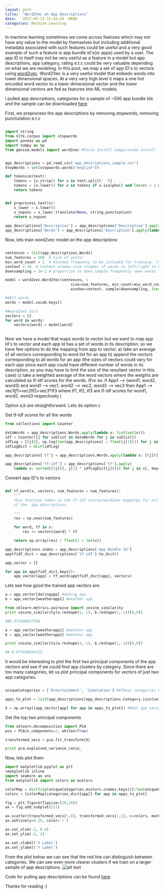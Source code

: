 ```yaml
---
layout: post
title:  "Word2Vec on App Descriptions"
date:   2017-03-13 21:43:43 -0600
categories: Machine Learning
---
```


In machine learning sometimes we come across features which may not have any value to the model by themselves but including additional metadata associated with 
such features could be useful and a very good example of such a feature is app bundle id's(or apps) used by a user. The app ID in itself may not be very useful as a feature in a 
model but app descriptions, app category, rating e.t.c could be very valuable depending on what we are modeling. In this post, we map a set of app ID's to
vectors using [word2vec](https://en.wikipedia.org/wiki/Word2vec). Word2Vec is a very useful model that embeds words into lower dimensional spaces. 
At a very very high level it maps a one hot encoded word vector to a lower dimensional vector and the lower dimensional vectors are fed as features into 
ML models.

I pulled app descriptions, categories for a sample of ~500 app bundle Ids and the sample can be downloaded [here](https://github.com/p058/word2vec-appdescriptions)

First, we preprocess the app descriptions by removing stopwords, removing punctutation e.t.c


```python

import string
from nltk.corpus import stopwords
import pandas as pd
import numpy as np
from gensim.models import word2vec #Force Install numpy(conda install -f numpy) if this scripts hangs when importing this


app_descriptions = pd.read_csv('app_descriptions_sample.csv')
StopWords = set(stopwords.words("english"))

def tokenize(text):
    tokens = [x.strip() for x in text.split(' ')]
    tokens = [x.lower() for x in tokens if x.isalpha() and len(x) > 2 and x not in StopWords]
    return tokens


def preprocess_text(x):
    x_lower = x.lower()
    x_nopunc = x_lower.translate(None, string.punctuation)
    return x_nopunc
    
app_descriptions['Description'] = app_descriptions['Description'].apply(lambda x : preprocess_text(x))
app_descriptions['Words'] = app_descriptions['Description'].apply(lambda x : tokenize(x))

```

Now, lets train word2vec model on the app descriptions

```python

sentences = list(app_descriptions.Words)
num_features = 100  # Size of vector
min_word_count = 1  # minimum frequency to be included for training. (=1 to train on all words)
context = 10  # Context window size (number of words to left/right to be used as context)
downsampling = 1e-2 # proportion to down sample frequently seen words

model = word2vec.Word2Vec(sentences, \
                              size=num_features, min_count=min_word_count, \
                              window=context, sample=downsampling, iter=50)

##All words                           
words = model.vocab.keys()

##word2vec dict
vectors = {}
for word in words:
    vectors[word] = model[word]
    

```

Now we have a model that maps words to vector but we want to map app Id's to vector and each app Id has a set of words in its description, 
so we have few options to do the mapping from app to vector.
a) take an average of all vectors corresponding to word list for an app
b) append the vectors corresponding to all words for an app (the sizes of vectors could vary for each app since each app could have different number
of words in its description, so you may have to limit the size of the resultant vector in this case)
c) take a weighted average of the word vectors where the weights are calculated as tf-idf scores for the words. (For ex: 
if App1 --> (word1, word2, word3)
and word1 --> vec1, word2 --> vec2, word3 --> vec3
then App1 --> vec1*tf1+vec2*tf2+vec3*tf3 where tf1, tf2, tf3 are tf-idf scores for word1, word2, word3 respectively
)

Option a,b are straightforward. Lets do option c 
 
Get tf-idf scores for all the words

```python
from collections import Counter

dataWords = app_descriptions.Words.apply(lambda x: list(set(x)))
idf = Counter([j for sublist in dataWords for j in sublist])
idfLog = [(j[0], np.log(len(app_descriptions) / float(j[1]))) for j in idf.items()]
idfLogDict = dict(idfLog)

app_descriptions['tf'] = app_descriptions.Words.apply(lambda x: [(j[0], j[1] / float(len(x))) for j in Counter(x).items()])

app_descriptions['tf-idf'] = app_descriptions['tf'].apply(
    lambda x: sorted([(j[0], j[1] * idfLogDict[j[0]]) for j in x], key=lambda x: x[1], reverse=True))

```

Convert app ID's to vectors

```python

def tf_word(x, vectors, num_features = num_features):
    """
    this function takes in the tf-idf scores/word2vec mappings for all words corresponding to an app and returns a weighted average
    of the  app descriptions
    
    """
    res = np.ones(num_features)

    for word, tf in x:
        res += vectors[word] * tf

    return np.array(res) / float(1 + len(x))

app_descriptions.index = app_descriptions['App Bundle Id']
apptfidf_dict = app_descriptions['tf-idf'].to_dict()

app_vector = {}

for app in apptfidf_dict.keys():
    app_vector[app] = tf_word(apptfidf_dict[app], vectors)


```

Lets see how good the trained app vectors are:

```python
a = app_vector[datingapp] #dating app
b = app_vector[weatherapp1] #weather app

from sklearn.metrics.pairwise import cosine_similarity
print cosine_similarity(a.reshape(1,-1), b.reshape(1,-1))[0,0])

##0.374598927786

a = app_vector[weatherapp1] #weather app
b = app_vector[weatherapp2] #weather app

print cosine_similarity(a.reshape(1,-1), b.reshape(1,-1))[0,0])

## 0.977446654722
```

It would be interesting to plot the first two principal components of the app vectors and see if we could find app clusters by category.
Since there are too many categories, let us plot principal components for vectors of just two app categories.

```python

uniqueCategories = ['Entertainment', 'Simulation'] ##These categories have equal number of samples

apps_to_plot = list(app_descriptions[app_descriptions.Category.isin(uniqueCategories)]['App Bundle Id']) ##List of apps to plot

X = np.array([app_vector[app] for app in apps_to_plot]) ##Get app vectors for the apps
```

Get the top two principal components 

```python
from sklearn.decomposition import PCA
pca = PCA(n_components=2, whiten=True)

transformed_vecs = pca.fit_transform(X)

print pca.explained_variance_ratio_


```

Now, lets plot them

```python
import matplotlib.pyplot as plt
%matplotlib inline
import seaborn as sns
from matplotlib import colors as mcolors

colorMap = dict(zip(uniqueCategories,mcolors.cnames.keys()[:len(uniqueCategories)]))
colors = [colorMap[categories_dict[app]] for app in apps_to_plot]

fig = plt.figure(figsize=(20,10))
ax = fig.add_subplot(111)

ax.scatter(transformed_vecs[:,0], transformed_vecs[:,1], c=colors, marker='o', s=200, alpha=0.7)
ax.axhline(y=0.25, color='r')

ax.set_xlim(-1, 0.6)
ax.set_ylim(-2, 2)

ax.set_xlabel('X Label')
ax.set_ylabel('Y Label')

```

From the plot below we can see that the red line can distinguish between categories. We can see even more clearer
clusters if we train on a larger sample of app descriptions.
![alt text](https://github.com/p058/p058.github.io/images/word2vec_1.png)

Code for pulling app descriptions can be found [here](https://github.com/p058/word2vec-appdescriptions)

Thanks for reading :) 

